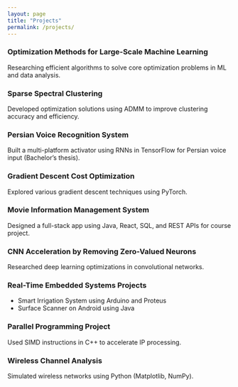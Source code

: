 ```yaml
---
layout: page
title: "Projects"
permalink: /projects/
---
```


### Optimization Methods for Large-Scale Machine Learning
Researching efficient algorithms to solve core optimization problems in ML and data analysis.

### Sparse Spectral Clustering
Developed optimization solutions using ADMM to improve clustering accuracy and efficiency.

### Persian Voice Recognition System
Built a multi-platform activator using RNNs in TensorFlow for Persian voice input (Bachelor’s thesis).

### Gradient Descent Cost Optimization
Explored various gradient descent techniques using PyTorch.

### Movie Information Management System
Designed a full-stack app using Java, React, SQL, and REST APIs for course project.

### CNN Acceleration by Removing Zero-Valued Neurons
Researched deep learning optimizations in convolutional networks.

### Real-Time Embedded Systems Projects
- Smart Irrigation System using Arduino and Proteus
- Surface Scanner on Android using Java

### Parallel Programming Project
Used SIMD instructions in C++ to accelerate IP processing.

### Wireless Channel Analysis
Simulated wireless networks using Python (Matplotlib, NumPy).
